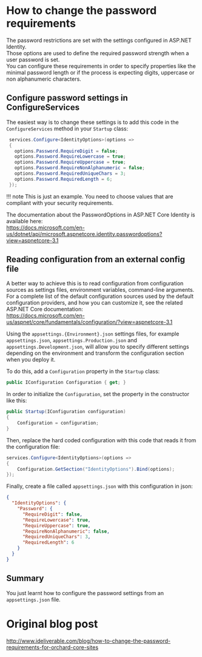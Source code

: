 # How to change the password requirements

The password restrictions are set with the settings configured in ASP.NET Identity.  
Those options are used to define the required password strength when a user password is set.    
You can configure these requirements in order to specify properties like the minimal password length or if the process is expecting digits, uppercase or non alphanumeric characters.

## Configure password settings in ConfigureServices

The easiest way is to change these settings is to add this code in the `ConfigureServices` method in your `Startup` class:

```cs
 services.Configure<IdentityOptions>(options =>
 {
   options.Password.RequireDigit = false;
   options.Password.RequireLowercase = true;
   options.Password.RequireUppercase = true;
   options.Password.RequireNonAlphanumeric = false;
   options.Password.RequiredUniqueChars = 3;
   options.Password.RequiredLength = 6;
 });
```

!!! note
    This is just an example. You need to choose values that are compliant with your security requirements.

The documentation about the PasswordOptions in ASP.NET Core Identity is available here:  
https://docs.microsoft.com/en-us/dotnet/api/microsoft.aspnetcore.identity.passwordoptions?view=aspnetcore-3.1

## Reading configuration from an external config file

A better way to achieve this is to read configuration from configuration sources as settings files, environment variables, command-line arguments. For a complete list of the default configuration sources used by the default configuration providers, and how you can customize it, see the related ASP.NET Core documentation:  
https://docs.microsoft.com/en-us/aspnet/core/fundamentals/configuration/?view=aspnetcore-3.1

Using the `appsettings.{Environment}.json` settings files, for example `appsettings.json`, `appsettings.Production.json` and `appsettings.Development.json`, will allow you to specify different settings depending on the environment and transform the configuration section when you deploy it.

To do this, add a `Configuration` property in the `Startup` class:

```cs
public IConfiguration Configuration { get; }
```

In order to initialize the `Configuration`, set the property in the constructor like this:

```cs
public Startup(IConfiguration configuration)
{
    Configuration = configuration;
}
```

Then, replace the hard coded configuration with this code that reads it from the configuration file:

```cs
services.Configure<IdentityOptions>(options =>
{
    Configuration.GetSection("IdentityOptions").Bind(options);
});
```
 
Finally, create a file called `appsettings.json` with this configuration in json:

```json
{
  "IdentityOptions": {
    "Password": {
      "RequireDigit": false,
      "RequireLowercase": true,
      "RequireUppercase": true,
      "RequireNonAlphanumeric": false,
      "RequiredUniqueChars": 3,
      "RequiredLength": 6
    }
  }
}
```

## Summary

You just learnt how to configure the password settings from an `appsettings.json` file.

# Original blog post

http://www.ideliverable.com/blog/how-to-change-the-password-requirements-for-orchard-core-sites
